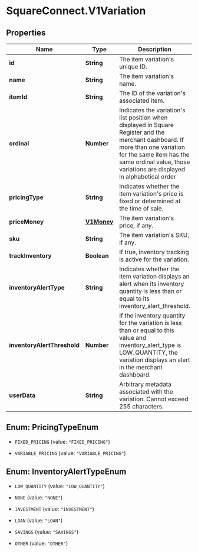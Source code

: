 # SquareConnect.V1Variation

## Properties
Name | Type | Description | Notes
------------ | ------------- | ------------- | -------------
**id** | **String** | The item variation&#39;s unique ID. | [optional] 
**name** | **String** | The item variation&#39;s name. | [optional] 
**itemId** | **String** | The ID of the variation&#39;s associated item. | [optional] 
**ordinal** | **Number** | Indicates the variation&#39;s list position when displayed in Square Register and the merchant dashboard. If more than one variation for the same item has the same ordinal value, those variations are displayed in alphabetical order | [optional] 
**pricingType** | **String** | Indicates whether the item variation&#39;s price is fixed or determined at the time of sale. | [optional] 
**priceMoney** | [**V1Money**](V1Money.md) | The item variation&#39;s price, if any. | [optional] 
**sku** | **String** | The item variation&#39;s SKU, if any. | [optional] 
**trackInventory** | **Boolean** | If true, inventory tracking is active for the variation. | [optional] 
**inventoryAlertType** | **String** | Indicates whether the item variation displays an alert when its inventory quantity is less than or equal to its inventory_alert_threshold. | [optional] 
**inventoryAlertThreshold** | **Number** | If the inventory quantity for the variation is less than or equal to this value and inventory_alert_type is LOW_QUANTITY, the variation displays an alert in the merchant dashboard. | [optional] 
**userData** | **String** | Arbitrary metadata associated with the variation. Cannot exceed 255 characters. | [optional] 


<a name="PricingTypeEnum"></a>
## Enum: PricingTypeEnum


* `FIXED_PRICING` (value: `"FIXED_PRICING"`)

* `VARIABLE_PRICING` (value: `"VARIABLE_PRICING"`)




<a name="InventoryAlertTypeEnum"></a>
## Enum: InventoryAlertTypeEnum


* `LOW_QUANTITY` (value: `"LOW_QUANTITY"`)

* `NONE` (value: `"NONE"`)

* `INVESTMENT` (value: `"INVESTMENT"`)

* `LOAN` (value: `"LOAN"`)

* `SAVINGS` (value: `"SAVINGS"`)

* `OTHER` (value: `"OTHER"`)





